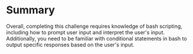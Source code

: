 # Summary

Overall, completing this challenge requires knowledge of bash scripting, including how to prompt user input and interpret the user's input. Additionally, you need to be familiar with conditional statements in bash to output specific responses based on the user's input.
